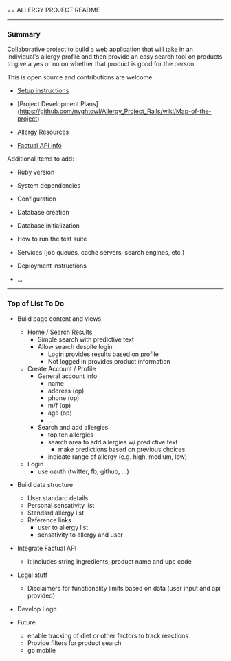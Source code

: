 == ALLERGY PROJECT README 

----

### Summary

Collaborative project to build a web application that will take in an individual's allergy profile and then provide an easy search tool on products to give a yes or no on whether that product is good for the person.

This is open source and contributions are welcome. 

* [Setup instructions](https://github.com/nyghtowl/Allergy_Project_Rails/wiki/Setup-Instructions)

* [Project Development Plans] (https://github.com/nyghtowl/Allergy_Project_Rails/wiki/Map-of-the-project)


* [Allergy Resources](https://github.com/nyghtowl/Allergy_Project_Rails/wiki/allergy-information-resources)
* [Factual API info](https://github.com/nyghtowl/Allergy_Project_Rails/wiki/Factual-API-info)

Additional items to add:
* Ruby version

* System dependencies

* Configuration

* Database creation

* Database initialization

* How to run the test suite

* Services (job queues, cache servers, search engines, etc.)

* Deployment instructions

* ...

----

### Top of List To Do

- Build page content and views
	- Home / Search Results
		- Simple search with predictive text
		- Allow search despite login
			- Login provides results based on profile
			- Not logged in provides product information
	- Create Account / Profile 
		- General account info
			- name
			- address (op)
			- phone (op)
			- m/f (op)
			- age (op)
			- ...
		- Search and add allergies
			- top ten allergies 
			- search area to add allergies w/ predictive text 
				- make predictions based on previous choices
			- indicate range of allergy (e.g. high, medium, low)
	- Login 
		- use oauth (twitter, fb, github, ...)


- Build data structure 
	- User standard details
	- Personal sensativity list
	- Standard allergy list
	- Reference links 
		- user to allergy list
		- sensativity to allergy and user

- Integrate Factual API
	- It includes string ingredients, product name and upc code

- Legal stuff
	- Disclaimers for functionality limits based on data (user input and api provided)

- Develop Logo

- Future
	- enable tracking of diet or other factors to track reactions
	- Provide filters for product search
	- go mobile